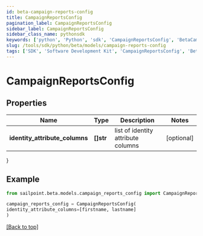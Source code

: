 ```yaml
---
id: beta-campaign-reports-config
title: CampaignReportsConfig
pagination_label: CampaignReportsConfig
sidebar_label: CampaignReportsConfig
sidebar_class_name: pythonsdk
keywords: ['python', 'Python', 'sdk', 'CampaignReportsConfig', 'BetaCampaignReportsConfig'] 
slug: /tools/sdk/python/beta/models/campaign-reports-config
tags: ['SDK', 'Software Development Kit', 'CampaignReportsConfig', 'BetaCampaignReportsConfig']
---
```


# CampaignReportsConfig


## Properties

Name | Type | Description | Notes
------------ | ------------- | ------------- | -------------
**identity_attribute_columns** | **[]str** | list of identity attribute columns | [optional] 
}

## Example

```python
from sailpoint.beta.models.campaign_reports_config import CampaignReportsConfig

campaign_reports_config = CampaignReportsConfig(
identity_attribute_columns=[firstname, lastname]
)

```
[[Back to top]](#) 

